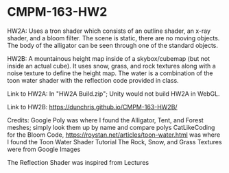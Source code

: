 # CMPM-163-HW2

HW2A: Uses a tron shader which consists of an outline shader, an x-ray shader, and a bloom filter. The scene is static, there are no moving objects. The body of the alligator can be seen through one of the standard objects.

HW2B: A mountainous height map inside of a skybox/cubemap (but not inside an actual cube). It uses snow, grass, and rock textures along with a noise texture to define the height map. The water is a combination of the toon water shader with the reflection code provided in class.

Link to HW2A: In "HW2A Build.zip"; Unity would not build HW2A in WebGL.

Link to HW2B: https://dunchris.github.io/CMPM-163-HW2B/

Credits: Google Poly was where I found the Alligator, Tent, and Forest meshes; simply look them up by name and compare polys
CatLikeCoding for the Bloom Code,  https://roystan.net/articles/toon-water.html was where I found the Toon Water Shader Tutorial
The Rock, Snow, and Grass Textures were from Google Images

The Reflection Shader was inspired from Lectures
